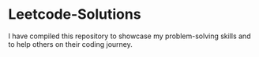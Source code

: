 # Leetcode-Solutions
I have compiled this repository to showcase my problem-solving skills and to help others on their coding journey.
